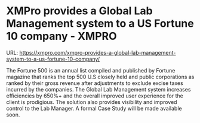 # XMPro provides a Global Lab Management system to a US Fortune 10 company - XMPRO

URL: https://xmpro.com/xmpro-provides-a-global-lab-management-system-to-a-us-fortune-10-company/

The Fortune 500 is an annual list compiled and published by Fortune magazine that ranks the top 500 U.S closely held and public corporations as ranked by their gross revenue after adjustments to exclude excise taxes incurred by the companies.
The Global Lab Management system increases efficiencies by 650%+ and the overall improved user experience for the client is prodigious. The solution also provides visibility and improved control to the Lab Manager.
A formal Case Study will be made available soon.